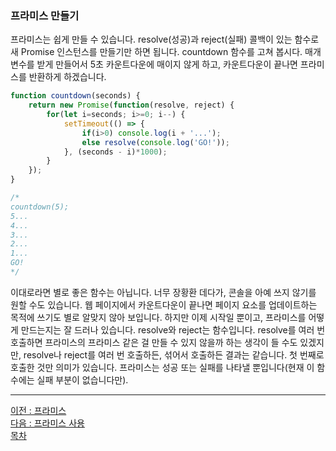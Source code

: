 ### 프라미스 만들기
프라미스는 쉽게 만들 수 있습니다. resolve(성공)과 reject(실패) 콜백이 있는 함수로 새 Promise 인스턴스를 만들기만 하면 됩니다. countdown 함수를 고쳐 봅시다. 매개변수를 받게 만들어서 5초 카운트다운에 매이지 않게 하고, 카운트다운이 끝나면 프라미스를 반환하게 하겠습니다.

```javascript
function countdown(seconds) {
    return new Promise(function(resolve, reject) {
        for(let i=seconds; i>=0; i--) {
            setTimeout(() => {
                if(i>0) console.log(i + '...');
                else resolve(console.log('GO!'));
            }, (seconds - i)*1000);
        }
    });
}

/*
countdown(5);
5...
4...
3...
2...
1...
GO!
*/
```

이대로라면 별로 좋은 함수는 아닙니다. 너무 장황환 데다가, 콘솔을 아예 쓰지 않기를 원할 수도 있습니다. 웹 페이지에서 카운트다운이 끝나면 페이지 요소를 업데이트하는 목적에 쓰기도 별로 알맞지 않아 보입니다. 하지만 이제 시작일 뿐이고, 프라미스를 어떻게 만드는지는 잘 드러나 있습니다. resolve와 reject는 함수입니다. resolve를 여러 번 호출하면 프라미스의 프라미스 같은 걸 만들 수 있지 않을까 하는 생각이 들 수도 있겠지만, resolve나 reject를 여러 번 호출하든, 섞어서 호출하든 결과는 같습니다. 첫 번째로 호출한 것만 의미가 있습니다. 프라미스는 성공 또는 실패를 나타낼 뿐입니다(현재 이 함수에는 실패 부분이 없습니다만).

***
[이전 : 프라미스](14.3.md) <br/>
[다음 : 프라미스 사용](14.3.2.md) <br/>
[목차](../progressCheck.md)